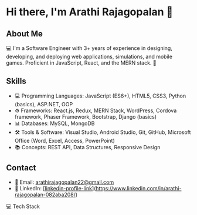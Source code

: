 # Hi there, I'm Arathi Rajagopalan 👋

## About Me
💻 I'm a Software Engineer with 3+ years of experience in designing, developing, and deploying web applications, simulations, and mobile games. Proficient in JavaScript, React, and the MERN stack. 🚀

## Skills
* 💻 Programming Languages: JavaScript (ES6+), HTML5, CSS3, Python (basics), ASP.NET, OOP
* ⚙️ Frameworks: React.js, Redux, MERN Stack, WordPress, Cordova framework, Phaser Framework, Bootstrap, Django (basics)
* 📊 Databases: MySQL, MongoDB
* 🛠️ Tools & Software: Visual Studio, Android Studio, Git, GitHub, Microsoft Office (Word, Excel, Access, PowerPoint)
* 📚 Concepts: REST API, Data Structures, Responsive Design

## Contact
* 📧 Email: [arathirajagopalan22@gmail.com](mailto:arathirajagopalan22@gmail.com)
* 💼 LinkedIn: [[linkedin-profile-link](linkedin-profile-link)](https://www.linkedin.com/in/arathi-rajagopalan-082aba208/)

💻 Tech Stack
